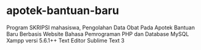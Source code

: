 # apotek-bantuan-baru
Program SKRIPSI mahasiswa, Pengolahan Data Obat Pada Apotek Bantuan Baru Berbasis Website
Bahasa Pemrograman PHP dan Database MySQL
Xampp versi 5.6.1++
Text Editor Sublime Text 3
